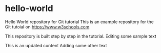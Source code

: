 # hello-world
Hello World repository for Git tutorial
This is an example repository for the Git tutoial on https://www.w3schools.com

This repository is built step by step in the tutorial.
Editing some sample text

This is an updated content 
Adding some other text 
